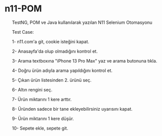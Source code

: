 # n11-POM

<ul>TestNG, POM ve Java kullanılarak yazılan N11 Selenium Otomasyonu</ul> 

<ul>Test Case:</ul> 
<ul>1- n11.com'a git, cookie isteğini kapat.</ul> 
<ul>2- Anasayfa'da olup olmadığını kontrol et.</ul> 
<ul>3- Arama textboxına "iPhone 13 Pro Max" yaz ve arama butonuna tıkla.</ul> 
<ul>4- Doğru ürün adıyla arama yapıldığını kontrol et.</ul> 
<ul>5- Çıkan ürün listesinden 2. ürünü seç.</ul> 
<ul>6- Altın rengini seç.</ul> 
<ul>7- Ürün miktarını 1 kere arttır.</ul> 
<ul>8- Üründen sadece bir tane ekleyebilirsiniz uyarısını kapat.</ul> 
<ul>9- Ürün miktarını 1 kere düşür.</ul> 
<ul>10- Sepete ekle, sepete git.</ul> 





